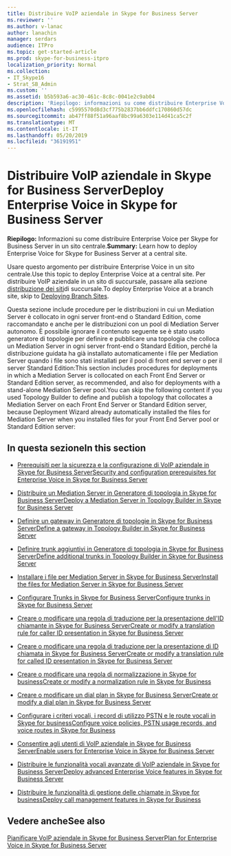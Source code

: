 ```yaml
---
title: Distribuire VoIP aziendale in Skype for Business Server
ms.reviewer: ''
ms.author: v-lanac
author: lanachin
manager: serdars
audience: ITPro
ms.topic: get-started-article
ms.prod: skype-for-business-itpro
localization_priority: Normal
ms.collection:
- IT_Skype16
- Strat_SB_Admin
ms.custom: ''
ms.assetid: b5b593a6-ac30-461c-8c8c-0041e2c9ab04
description: 'Riepilogo: informazioni su come distribuire Enterprise Voice per Skype for Business Server in un sito centrale.'
ms.openlocfilehash: c5995570d8d3cf775b2837bb6ddfc170860d57dc
ms.sourcegitcommit: ab47ff88f51a96aaf8bc99a6303e114d41ca5c2f
ms.translationtype: MT
ms.contentlocale: it-IT
ms.lasthandoff: 05/20/2019
ms.locfileid: "36191951"
---
```

# <a name="deploy-enterprise-voice-in-skype-for-business-server"></a><span data-ttu-id="c8d33-103">Distribuire VoIP aziendale in Skype for Business Server</span><span class="sxs-lookup"><span data-stu-id="c8d33-103">Deploy Enterprise Voice in Skype for Business Server</span></span>

<span data-ttu-id="c8d33-104">**Riepilogo:** Informazioni su come distribuire Enterprise Voice per Skype for Business Server in un sito centrale.</span><span class="sxs-lookup"><span data-stu-id="c8d33-104">**Summary:** Learn how to deploy Enterprise Voice for Skype for Business Server at a central site.</span></span>

<span data-ttu-id="c8d33-105">Usare questo argomento per distribuire Enterprise Voice in un sito centrale.</span><span class="sxs-lookup"><span data-stu-id="c8d33-105">Use this topic to deploy Enterprise Voice at a central site.</span></span> <span data-ttu-id="c8d33-106">Per distribuire VoIP aziendale in un sito di succursale, passare alla sezione [distribuzione dei siti](https://technet.microsoft.com/library/1475dee0-66ae-4ee5-b6f1-7409b4bbff45.aspx)di succursale.</span><span class="sxs-lookup"><span data-stu-id="c8d33-106">To deploy Enterprise Voice at a branch site, skip to [Deploying Branch Sites](https://technet.microsoft.com/library/1475dee0-66ae-4ee5-b6f1-7409b4bbff45.aspx).</span></span>

<span data-ttu-id="c8d33-107">Questa sezione include procedure per le distribuzioni in cui un Mediation Server è collocato in ogni server front-end o Standard Edition, come raccomandato e anche per le distribuzioni con un pool di Mediation Server autonomo. È possibile ignorare il contenuto seguente se è stato usato generatore di topologie per definire e pubblicare una topologia che colloca un Mediation Server in ogni server front-end o Standard Edition, perché la distribuzione guidata ha già installato automaticamente i file per Mediation Server quando i file sono stati installati per il pool di front end server o per il server Standard Edition:</span><span class="sxs-lookup"><span data-stu-id="c8d33-107">This section includes procedures for deployments in which a Mediation Server is collocated on each Front End Server or Standard Edition server, as recommended, and also for deployments with a stand-alone Mediation Server pool.You can skip the following content if you used Topology Builder to define and publish a topology that collocates a Mediation Server on each Front End Server or Standard Edition server, because Deployment Wizard already automatically installed the files for Mediation Server when you installed files for your Front End Server pool or Standard Edition server:</span></span>
## <a name="in-this-section"></a><span data-ttu-id="c8d33-108">In questa sezione</span><span class="sxs-lookup"><span data-stu-id="c8d33-108">In this section</span></span>

- [<span data-ttu-id="c8d33-109">Prerequisiti per la sicurezza e la configurazione di VoIP aziendale in Skype for Business Server</span><span class="sxs-lookup"><span data-stu-id="c8d33-109">Security and configuration prerequisites for Enterprise Voice in Skype for Business Server</span></span>](enterprise-voice-security.md)

- [<span data-ttu-id="c8d33-110">Distribuire un Mediation Server in Generatore di topologia in Skype for Business Server</span><span class="sxs-lookup"><span data-stu-id="c8d33-110">Deploy a Mediation Server in Topology Builder in Skype for Business Server</span></span>](deploy-a-mediation-server.md)

- [<span data-ttu-id="c8d33-111">Definire un gateway in Generatore di topologie in Skype for Business Server</span><span class="sxs-lookup"><span data-stu-id="c8d33-111">Define a gateway in Topology Builder in Skype for Business Server</span></span>](define-a-gateway.md)

- [<span data-ttu-id="c8d33-112">Definire trunk aggiuntivi in Generatore di topologia in Skype for Business Server</span><span class="sxs-lookup"><span data-stu-id="c8d33-112">Define additional trunks in Topology Builder in Skype for Business Server</span></span>](define-additional-trunks.md)

- [<span data-ttu-id="c8d33-113">Installare i file per Mediation Server in Skype for Business Server</span><span class="sxs-lookup"><span data-stu-id="c8d33-113">Install the files for Mediation Server in Skype for Business Server</span></span>](install-mediation-server.md)

- [<span data-ttu-id="c8d33-114">Configurare Trunks in Skype for Business Server</span><span class="sxs-lookup"><span data-stu-id="c8d33-114">Configure trunks in Skype for Business Server</span></span>](configure-trunks.md)

- [<span data-ttu-id="c8d33-115">Creare o modificare una regola di traduzione per la presentazione dell'ID chiamante in Skype for Business Server</span><span class="sxs-lookup"><span data-stu-id="c8d33-115">Create or modify a translation rule for caller ID presentation in Skype for Business Server</span></span>](caller-id-presentation-rules.md)

- [<span data-ttu-id="c8d33-116">Creare o modificare una regola di traduzione per la presentazione di ID chiamata in Skype for Business Server</span><span class="sxs-lookup"><span data-stu-id="c8d33-116">Create or modify a translation rule for called ID presentation in Skype for Business Server</span></span>](called-id-presentation-rules.md)

- [<span data-ttu-id="c8d33-117">Creare o modificare una regola di normalizzazione in Skype for business</span><span class="sxs-lookup"><span data-stu-id="c8d33-117">Create or modify a normalization rule in Skype for Business</span></span>](normalization-rules.md)

- [<span data-ttu-id="c8d33-118">Creare o modificare un dial plan in Skype for Business Server</span><span class="sxs-lookup"><span data-stu-id="c8d33-118">Create or modify a dial plan in Skype for Business Server</span></span>](dial-plans.md)

- [<span data-ttu-id="c8d33-119">Configurare i criteri vocali, i record di utilizzo PSTN e le route vocali in Skype for business</span><span class="sxs-lookup"><span data-stu-id="c8d33-119">Configure voice policies, PSTN usage records, and voice routes in Skype for Business</span></span>](voice-and-pstn.md)

- [<span data-ttu-id="c8d33-120">Consentire agli utenti di VoIP aziendale in Skype for Business Server</span><span class="sxs-lookup"><span data-stu-id="c8d33-120">Enable users for Enterprise Voice in Skype for Business Server</span></span>](enable-users-for-enterprise-voice.md)

- [<span data-ttu-id="c8d33-121">Distribuire le funzionalità vocali avanzate di VoIP aziendale in Skype for Business Server</span><span class="sxs-lookup"><span data-stu-id="c8d33-121">Deploy advanced Enterprise Voice features in Skype for Business Server</span></span>](deploy-advanced-enterprise-voice-features.md)

- [<span data-ttu-id="c8d33-122">Distribuire le funzionalità di gestione delle chiamate in Skype for business</span><span class="sxs-lookup"><span data-stu-id="c8d33-122">Deploy call management features in Skype for Business</span></span>](deploy-call-management-features.md)

## <a name="see-also"></a><span data-ttu-id="c8d33-123">Vedere anche</span><span class="sxs-lookup"><span data-stu-id="c8d33-123">See also</span></span>

[<span data-ttu-id="c8d33-124">Pianificare VoIP aziendale in Skype for Business Server</span><span class="sxs-lookup"><span data-stu-id="c8d33-124">Plan for Enterprise Voice in Skype for Business Server</span></span>](../../plan-your-deployment/enterprise-voice-solution/enterprise-voice.md)

